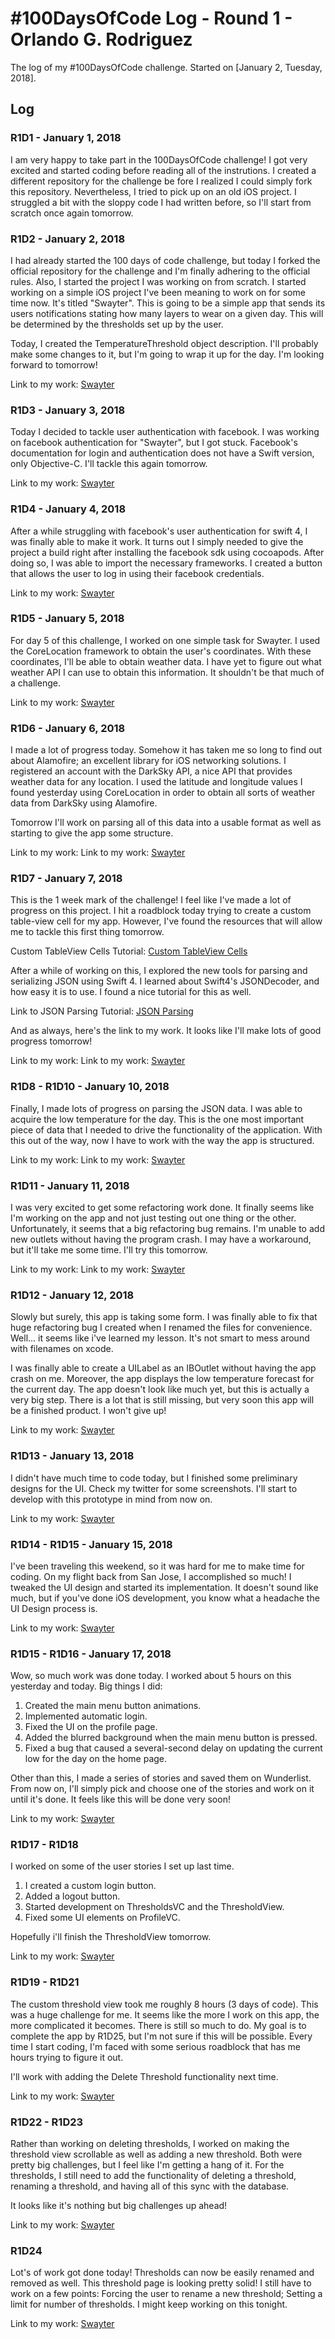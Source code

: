 # #100DaysOfCode Log - Round 1 - Orlando G. Rodriguez

The log of my #100DaysOfCode challenge. Started on [January 2, Tuesday, 2018].

## Log

### R1D1 - January 1, 2018
I am very happy to take part in the 100DaysOfCode challenge! I got very excited and started coding before reading all of the instrutions. I created a different repository for the challenge be fore I realized I could simply fork this repository. Nevertheless, I tried to pick up on an old iOS project. I struggled a bit with the sloppy code I had written before, so I'll start from scratch once again tomorrow.

### R1D2 - January 2, 2018
I had already started the 100 days of code challenge, but today I forked the official repository for the challenge and I'm finally adhering to the official rules. Also, I started the project I was working on from scratch. I started working on a simple iOS project I've been meaning to work on for some time now. It's titled "Swayter". This is going to be a simple app that sends its users notifications stating how many layers to wear on a given day. This will be determined by the thresholds set up by the user.

Today, I created the TemperatureThreshold object description. I'll probably make some changes to it, but I'm going to wrap it up for the day. I'm looking forward to tomorrow!

Link to my work: [Swayter](https://github.com/orlandogrodriguez/100-days-of-code/tree/master/iOS/Swayter)

### R1D3 - January 3, 2018
Today I decided to tackle user authentication with facebook. I was working on facebook authentication for "Swayter", but I got stuck. Facebook's documentation for login and authentication does not have a Swift version, only Objective-C. I'll tackle this again tomorrow.

Link to my work: [Swayter](https://github.com/orlandogrodriguez/100-days-of-code/tree/master/iOS/Swayter)

### R1D4 - January 4, 2018
After a while struggling with facebook's user authentication for swift 4, I was finally able to make it work. It turns out I simply needed to give the project a build right after installing the facebook sdk using cocoapods. After doing so, I was able to import the necessary frameworks. I created a button that allows the user to log in using their facebook credentials.

Link to my work: [Swayter](https://github.com/orlandogrodriguez/100-days-of-code/tree/master/iOS/Swayter)

### R1D5 - January 5, 2018
For day 5 of this challenge, I worked on one simple task for Swayter. I used the CoreLocation framework to obtain the user's coordinates. With these coordinates, I'll be able to obtain weather data. I have yet to figure out what weather API I can use to obtain this information. It shouldn't be that much of a challenge.

Link to my work: [Swayter](https://github.com/orlandogrodriguez/100-days-of-code/tree/master/iOS/Swayter)

### R1D6 - January 6, 2018
I made a lot of progress today. Somehow it has taken me so long to find out about Alamofire; an excellent library for iOS networking solutions. I registered an account with the DarkSky API, a nice API that provides weather data for any location. I used the latitude and longitude values I found yesterday using CoreLocation in order to obtain all sorts of weather data from DarkSky using Alamofire.

Tomorrow I'll work on parsing all of this data into a usable format as well as starting to give the app some structure.

Link to my work: Link to my work: [Swayter](https://github.com/orlandogrodriguez/100-days-of-code/tree/master/iOS/Swayter)

### R1D7 - January 7, 2018
This is the 1 week mark of the challenge! I feel like I've made a lot of progress on this project. I hit a roadblock today trying to create a custom table-view cell for my app. However, I've found the resources that will allow me to tackle this first thing tomorrow.

Custom TableView Cells Tutorial: [Custom TableView Cells](https://www.youtube.com/watch?v=zAWO9rldyUE)

After a while of working on this, I explored the new tools for parsing and serializing JSON using Swift 4. I learned about Swift4's JSONDecoder, and how easy it is to use. I found a nice tutorial for this as well.

Link to JSON Parsing Tutorial: [JSON Parsing](https://www.youtube.com/watch?v=YY3bTxgxWss)

And as always, here's the link to my work. It looks like I'll make lots of good progress tomorrow!

Link to my work: Link to my work: [Swayter](https://github.com/orlandogrodriguez/100-days-of-code/tree/master/iOS/Swayter)

### R1D8 - R1D10 - January 10, 2018
Finally, I made lots of progress on parsing the JSON data. I was able to acquire the low temperature for the day. This is the one most important piece of data that I needed to drive the functionality of the application. With this out of the way, now I have to work with the way the app is structured.

Link to my work: Link to my work: [Swayter](https://github.com/orlandogrodriguez/100-days-of-code/tree/master/iOS/Swayter)

### R1D11 - January 11, 2018
I was very excited to get some refactoring work done. It finally seems like I'm working on the app and not just testing out one thing or the other. Unfortunately, it seems that a big refactoring bug remains. I'm unable to add new outlets without having the program crash. I may have a workaround, but it'll take me some time. I'll try this tomorrow.

Link to my work: Link to my work: [Swayter](https://github.com/orlandogrodriguez/100-days-of-code/tree/master/iOS/Swayter)

### R1D12 - January 12, 2018
Slowly but surely, this app is taking some form. I was finally able to fix that huge refactoring bug I created when I renamed the files for convenience. Well... it seems like i've learned my lesson. It's not smart to mess around with filenames on xcode.

I was finally able to create a UILabel as an IBOutlet without having the app crash on me. Moreover, the app displays the low temperature forecast for the current day. The app doesn't look like much yet, but this is actually a very big step. There is a lot that is still missing, but very soon this app will be a finished product. I won't give up!

Link to my work: [Swayter](https://github.com/orlandogrodriguez/100-days-of-code/tree/master/iOS/Swayter)

### R1D13 - January 13, 2018
I didn't have much time to code today, but I finished some preliminary designs for the UI. Check my twitter for some screenshots. I'll start to develop with this prototype in mind from now on.

Link to my work: [Swayter](https://github.com/orlandogrodriguez/100-days-of-code/tree/master/iOS/Swayter)

### R1D14 - R1D15 - January 15, 2018
I've been traveling this weekend, so it was hard for me to make time for coding. On my flight back from San Jose, I accomplished so much! I tweaked the UI design and started its implementation. It doesn't sound like much, but if you've done iOS development, you know what a headache the UI Design process is.

Link to my work: [Swayter](https://github.com/orlandogrodriguez/100-days-of-code/tree/master/iOS/Swayter)

### R1D15 - R1D16 - January 17, 2018
Wow, so much work was done today. I worked about 5 hours on this yesterday and today. Big things I did:
1. Created the main menu button animations.
2. Implemented automatic login.
3. Fixed the UI on the profile page.
4. Added the blurred background when the main menu button is pressed.
5. Fixed a bug that caused a several-second delay on updating the current low for the day on the home page.

Other than this, I made a series of stories and saved them on Wunderlist. From now on, I'll simply pick and choose one of the stories and work on it until it's done. It feels like this will be done very soon!

Link to my work: [Swayter](https://github.com/orlandogrodriguez/100-days-of-code/tree/master/iOS/Swayter)

### R1D17 - R1D18
I worked on some of the user stories I set up last time.
1. I created a custom login button.
2. Added a logout button.
3. Started development on ThresholdsVC and the ThresholdView.
4. Fixed some UI elements on ProfileVC.

Hopefully i'll finish the ThresholdView tomorrow.

Link to my work: [Swayter](https://github.com/orlandogrodriguez/100-days-of-code/tree/master/iOS/Swayter)

### R1D19 - R1D21
The custom threshold view took me roughly 8 hours (3 days of code). This was a huge challenge for me. It seems like the more I work on this app, the more complicated it becomes. There is still so much to do. My goal is to complete the app by R1D25, but I'm not sure if this will be possible. Every time I start coding, I'm faced with some serious roadblock that has me hours trying to figure it out.

I'll work with adding the Delete Threshold functionality next time.

Link to my work: [Swayter](https://github.com/orlandogrodriguez/100-days-of-code/tree/master/iOS/Swayter)

### R1D22 - R1D23
Rather than working on deleting thresholds, I worked on making the threshold view scrollable as well as adding a new threshold. Both were pretty big challenges, but I feel like I'm getting a hang of it. For the thresholds, I still need to add the functionality of deleting a threshold, renaming a threshold, and having all of this sync with the database.

It looks like it's nothing but big challenges up ahead!

Link to my work: [Swayter](https://github.com/orlandogrodriguez/100-days-of-code/tree/master/iOS/Swayter)

### R1D24
Lot's of work got done today! Thresholds can now be easily renamed and removed as well. This threshold page is looking pretty solid! I still have to work on a few points: Forcing the user to rename a new threshold; Setting a limit for number of thresholds. I might keep working on this tonight.

Link to my work: [Swayter](https://github.com/orlandogrodriguez/100-days-of-code/tree/master/iOS/Swayter)
